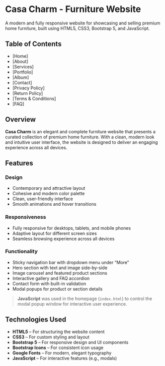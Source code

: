 # Casa Charm - Furniture Website

A modern and fully responsive website for showcasing and selling premium home furniture, built using HTML5, CSS3, Bootstrap 5, and JavaScript.

## Table of Contents

- [Home]
- [About]
- [Services]
- [Portfolio]
- [Album]
- [Contact]
- [Privacy Policy]
- [Return Policy]
- [Terms & Conditions]
- [FAQ]

## Overview

**Casa Charm** is an elegant and complete furniture website that presents a curated collection of premium home furniture. With a clean, modern look and intuitive user interface, the website is designed to deliver an engaging experience across all devices.

## Features

### Design

- Contemporary and attractive layout
- Cohesive and modern color palette
- Clean, user-friendly interface
- Smooth animations and hover transitions

### Responsiveness

- Fully responsive for desktops, tablets, and mobile phones
- Adaptive layout for different screen sizes
- Seamless browsing experience across all devices

###  Functionality

- Sticky navigation bar with dropdown menu under “More”
- Hero section with text and image side-by-side
- Image carousel and featured product sections
- Interactive gallery and FAQ accordion
- Contact form with built-in validation
- Modal popups for product or section details

>  **JavaScript** was used in the homepage (`index.html`) to control the modal popup window for interactive user experience.

## Technologies Used

- **HTML5** – For structuring the website content  
- **CSS3** – For custom styling and layout  
- **Bootstrap 5** – For responsive design and UI components  
- **Bootstrap Icons** – For consistent icon usage  
- **Google Fonts** – For modern, elegant typography  
- **JavaScript** – For interactive features (e.g., modals)


